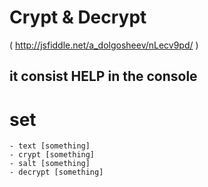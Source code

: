 # Crypt & Decrypt
( http://jsfiddle.net/a_dolgosheev/nLecv9pd/ )

## it consist HELP in the console

# set
    - text [something]
    - crypt [something]
    - salt [something]
    - decrypt [something]
